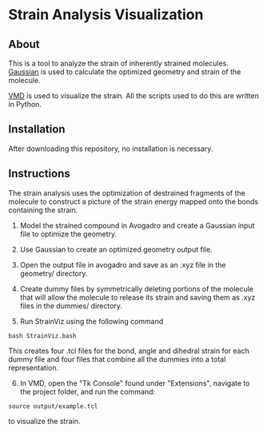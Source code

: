 # Strain Analysis Visualization

## About

This is a tool to analyze the strain of inherently strained molecules. 
[Gaussian](http://gaussian.com/glossary/g09/) is used to calculate the 
optimized geometry and strain of the molecule. 

[VMD](https://www.ks.uiuc.edu/Research/vmd/) is used to visualize the 
strain. All the scripts used to do this are written in Python. 

## Installation

After downloading this repository, no installation is necessary.

## Instructions

The strain analysis uses the optimization of destrained fragments of the 
molecule to construct a picture of the strain energy mapped onto the bonds 
containing the strain.

1. Model the strained compound in Avogadro and create a Gaussian 
input file to optimize the geometry.

2. Use Gaussian to create an optimized geometry output file.

3. Open the output file in avogadro and save as an .xyz file in the 
geometry/ directory.

4. Create dummy files by symmetrically deleting portions of the molecule 
that will allow the molecule to release its strain and saving them as .xyz 
files in the dummies/ directory.

5. Run StrainViz using the following command
```
bash StrainViz.bash
```
This creates four .tcl files for the bond, angle and dihedral strain for each 
dummy file and four files that combine all the dummies into a total representation.

6. In VMD, open the "Tk Console" found under "Extensions", navigate to the 
project folder, and run the command:
```
source output/example.tcl
```
to visualize the strain.
